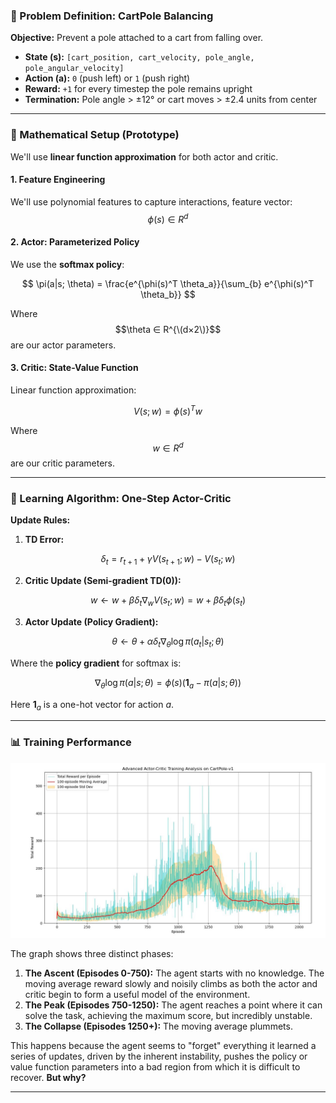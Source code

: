 ### 🎯 Problem Definition: CartPole Balancing

**Objective:** Prevent a pole attached to a cart from falling over.

- **State (s):** `[cart_position, cart_velocity, pole_angle, pole_angular_velocity]`
- **Action (a):** `0` (push left) or `1` (push right)
- **Reward:** `+1` for every timestep the pole remains upright
- **Termination:** Pole angle > ±12° or cart moves > ±2.4 units from center

---

### 🧮 Mathematical Setup (Prototype)

We'll use **linear function approximation** for both actor and critic.

#### 1. **Feature Engineering**

We'll use polynomial features to capture interactions, feature vector: $$\phi(s) ∈ R^d$$

#### 2. **Actor: Parameterized Policy**

We use the **softmax policy**:

$$
\pi(a|s; \theta) = \frac{e^{\phi(s)^T \theta_a}}{\sum_{b} e^{\phi(s)^T \theta_b}}
$$

Where $$\theta ∈ R^{\(d×2\)}$$ are our actor parameters.

#### 3. **Critic: State-Value Function**

Linear function approximation:

$$
V(s; w) = \phi(s)^T w
$$

Where $$w ∈ R^d$$ are our critic parameters.

---

### 🔄 Learning Algorithm: One-Step Actor-Critic

**Update Rules:**

1. **TD Error:**
   
$$
\delta_t = r_{t+1} + \gamma V(s_{t+1}; w) - V(s_t; w)
$$

2. **Critic Update (Semi-gradient TD(0)):**
   
$$
w \leftarrow w + \beta \delta_t \nabla_w V(s_t; w) = w + \beta \delta_t \phi(s_t)
$$

3. **Actor Update (Policy Gradient):**
   
$$
\theta \leftarrow \theta + \alpha \delta_t \nabla_\theta \log \pi(a_t|s_t; \theta)
$$

Where the **policy gradient** for softmax is:

$$
\nabla_\theta \log \pi(a|s; \theta) = \phi(s)(\mathbf{1}_{a} - \pi(a|s; \theta))
$$

Here $\mathbf{1}_a$ is a one-hot vector for action $a$.

---

### 📊 Training Performance

![Training Performance Plot](misc/Reward%20Function%20-%20Prototype.JPG)

The graph shows three distinct phases:

1.  **The Ascent (Episodes 0-750):** The agent starts with no knowledge. The moving average reward slowly and noisily climbs as both the actor and critic begin to form a useful model of the environment.
2.  **The Peak (Episodes 750-1250):** The agent reaches a point where it can solve the task, achieving the maximum score, but incredibly unstable.
3.  **The Collapse (Episodes 1250+):** The moving average plummets.

This happens because the agent seems to "forget" everything it learned a series of updates, driven by the inherent instability, pushes the policy or value function parameters into a bad region from which it is difficult to recover. **But why?**

---



